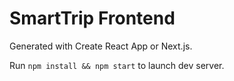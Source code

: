 # SmartTrip Frontend

Generated with Create React App or Next.js.

Run `npm install && npm start` to launch dev server.